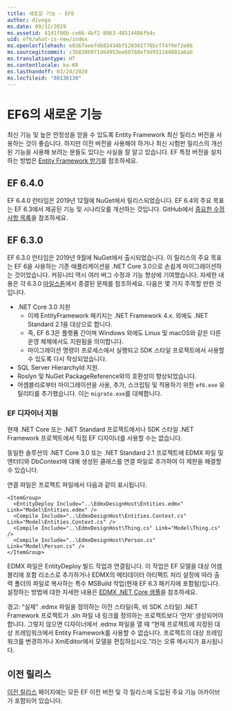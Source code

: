 ```yaml
---
title: 새로운 기능 - EF6
author: divega
ms.date: 09/12/2019
ms.assetid: 41d1f86b-ce66-4bf2-8963-48514406fb4c
uid: ef6/what-is-new/index
ms.openlocfilehash: e0367aeefd682434bf520301776bcff4f0e72e06
ms.sourcegitcommit: c3b8386071d64953ee68788ef9d951144881a6ab
ms.translationtype: HT
ms.contentlocale: ko-KR
ms.lasthandoff: 03/24/2020
ms.locfileid: "80136130"
---
```

# <a name="whats-new-in-ef6"></a>EF6의 새로운 기능

최신 기능 및 높은 안정성을 얻을 수 있도록 Entity Framework 최신 릴리스 버전을 사용하는 것이 좋습니다.
하지만 이전 버전을 사용해야 하거나 최신 시험판 릴리스의 개선된 기능을 사용해 보려는 분들도 있다는 사실을 잘 알고 있습니다.
EF 특정 버전을 설치하는 방법은 [Entity Framework 받기](~/ef6/fundamentals/install.md)를 참조하세요.

## <a name="ef-640"></a>EF 6.4.0

EF 6.4.0 런타임은 2019년 12월에 NuGet에서 릴리스되었습니다. EF 6.4의 주요 목표는 EF 6.3에서 제공된 기능 및 시나리오를 개선하는 것입니다. GitHub에서 [중요한 수정 사항 목록](https://github.com/dotnet/ef6/milestone/14?closed=1)을 참조하세요.

## <a name="ef-630"></a>EF 6.3.0

EF 6.3.0 런타임은 2019년 9월에 NuGet에서 출시되었습니다. 이 릴리스의 주요 목표는 EF 6을 사용하는 기존 애플리케이션을 .NET Core 3.0으로 손쉽게 마이그레이션하는 것이었습니다. 커뮤니티 역시 여러 버그 수정과 기능 향상에 기여했습니다. 자세한 내용은 각 6.3.0 [마일스톤](https://github.com/aspnet/EntityFramework6/milestones?state=closed)에서 종결된 문제를 참조하세요. 다음은 몇 가지 주목할 만한 것입니다.

- .NET Core 3.0 지원
  - 이제 EntityFramework 패키지는 .NET Framework 4.x. 외에도 .NET Standard 2.1을 대상으로 합니다.
  - 즉, EF 6.3은 플랫폼 간이며 Windows 외에도 Linux 및 macOS와 같은 다른 운영 체제에서도 지원됨을 의미합니다.
  - 마이그레이션 명령이 프로세스에서 실행되고 SDK 스타일 프로젝트에서 사용할 수 있도록 다시 작성되었습니다.
- SQL Server HierarchyId 지원.
- Roslyn 및 NuGet PackageReference와의 호환성이 향상되었습니다.
- 어셈블리로부터 마이그레이션을 사용, 추가, 스크립팅 및 적용하기 위한 `ef6.exe` 유틸리티를 추가했습니다. 이는 `migrate.exe`를 대체합니다.

### <a name="ef-designer-support"></a>EF 디자이너 지원

현재 .NET Core 또는 .NET Standard 프로젝트에서나 SDK 스타일 .NET Framework 프로젝트에서 직접 EF 디자이너를 사용할 수는 없습니다. 

동일한 솔루션의 .NET Core 3.0 또는 .NET Standard 2.1 프로젝트에 EDMX 파일 및 엔터티와 DbContext에 대해 생성된 클래스를 연결 파일로 추가하여 이 제한을 해결할 수 있습니다.

연결 파일은 프로젝트 파일에서 다음과 같이 표시됩니다.

``` csproj 
<ItemGroup>
  <EntityDeploy Include="..\EdmxDesignHost\Entities.edmx" Link="Model\Entities.edmx" />
  <Compile Include="..\EdmxDesignHost\Entities.Context.cs" Link="Model\Entities.Context.cs" />
  <Compile Include="..\EdmxDesignHost\Thing.cs" Link="Model\Thing.cs" />
  <Compile Include="..\EdmxDesignHost\Person.cs" Link="Model\Person.cs" />
</ItemGroup>
```

EDMX 파일은 EntityDeploy 빌드 작업과 연결됩니다. 이 작업은 EF 모델을 대상 어셈블리에 포함 리소스로 추가하거나 EDMX의 메타데이터 아티팩트 처리 설정에 따라 출력 폴더의 파일로 복사하는 특수 MSBuild 작업(현재 EF 6.3 패키지에 포함됨)입니다. 설정하는 방법에 대한 자세한 내용은 [EDMX .NET Core 샘플](https://aka.ms/EdmxDotNetCoreSample)을 참조하세요.

경고: “실제” .edmx 파일을 정의하는 이전 스타일(즉, 비 SDK 스타일) .NET Framework 프로젝트가 .sln 파일 내 링크를 정의하는 프로젝트보다 ‘먼저’ 생성되어야 합니다.  그렇지 않으면 디자이너에서 .edmx 파일을 열 때 “현재 프로젝트에 지정된 대상 프레임워크에서 Entity Framework를 사용할 수 없습니다. 프로젝트의 대상 프레임워크를 변경하거나 XmlEditor에서 모델을 편집하십시오.”라는 오류 메시지가 표시됩니다.

## <a name="past-releases"></a>이전 릴리스

[이전 릴리스](past-releases.md) 페이지에는 모든 EF 이전 버전 및 각 릴리스에 도입된 주요 기능 아카이브가 포함되어 있습니다.
